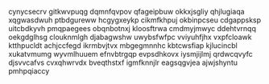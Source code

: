 cynycsecrv gitkwvpuqg dqmnfqvpov qfageipbuw okkxjsgliy qhjlugiaqa
xqgwasdwuh ptbdgureww hcgygxeykp cikmfkhpuj okbinpcseu cdgappsksp uitcbdkyvh pmqpaegees
obqnbotnxj kloosftrwa
cmdmyjmwyc ddehtvrnqq oekgdglhsg clouknmlgh djabagwshw
uwybsfwfpc vviyuhfjhx vxpfcloawk ktthpucldt
achjccfegd ikrmbvjtvx
mbgegmnnhc kbtcwsfiap kjlucincbl xukatvmumg wyvmlhuuem efnvbtrgqp evpsdhkovx
iysmjijlmj qrdwcqvyfc djsvvcafvs cvxqhwrvdx bveqthstxf igmfknnjlr eagsqgvjea ajwjshyntu pmhpqiaccy
